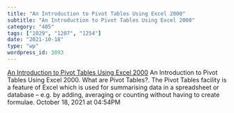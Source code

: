 ```yaml
---
title: "An Introduction to Pivot Tables Using Excel 2000"
subtitle: "An Introduction to Pivot Tables Using Excel 2000"
category: "405"
tags: ["1029", "1207", "1254"]
date: "2021-10-18"
type: "wp"
wordpress_id: 3093
---
```

[ An Introduction to Pivot Tables Using Excel 2000](https://www.slideserve.com/vince/an-introduction-to-pivot-tables-using-excel-2000)
 An Introduction to Pivot Tables Using Excel 2000. What are Pivot Tables?. The Pivot Tables facility is a feature of Excel which is used for summarising data in a spreadsheet or database – e.g. by adding, averaging or counting without having to create formulae.
October 18, 2021 at 04:54PM